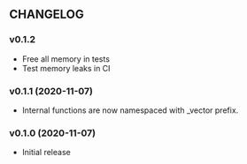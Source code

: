 ## CHANGELOG

### v0.1.2

* Free all memory in tests
* Test memory leaks in CI

### v0.1.1 (2020-11-07)

* Internal functions are now namespaced with _vector prefix.

### v0.1.0 (2020-11-07)

* Initial release
